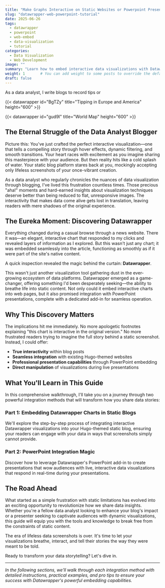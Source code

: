 ```yaml
---
title: "Make Graphs Interactive on Static Websites or Powerpoint Presentations"
slug: "datawrapper-web-powerpoint-tutorial"
date: 2025-06-26
tags: 
  - datawrapper
  - powerpoint
  - web-embed
  - data-visualization
  - tutorial
categories:
  - Data Visualization
  - Web Development
image: ""
summary: "Learn how to embed interactive data visualizations with Datawrapper that work seamlessly in both Hugo blogs and PowerPoint presentations with a step-by-step example."
weight: 1       # You can add weight to some posts to override the default sorting (date descending)
draft: false
---
```


As a data analyst, I write blogs to record tips or 

{{< datawrapper id="BgTZy" title="Tipping in Europe and America" height="600" >}}

{{< datawrapper id="gud9l" title="World Map" height="600" >}}

## The Eternal Struggle of the Data Analyst Blogger

Picture this: You've just crafted the perfect interactive visualization—one that tells a compelling story through hover effects, dynamic filtering, and smooth transitions. Your heart races with excitement as you imagine sharing this masterpiece with your audience. But then reality hits like a cold splash of water. Your static blog platform stares back at you, mockingly accepting only lifeless screenshots of your once-vibrant creation.

As a data analyst who regularly chronicles the nuances of data visualization through blogging, I've lived this frustration countless times. Those precious "aha!" moments and hard-earned insights about visualization techniques deserve better than being reduced to flat, unresponsive images. The interactivity that makes data come alive gets lost in translation, leaving readers with mere shadows of the original experience.

## The Eureka Moment: Discovering Datawrapper

Everything changed during a casual browse through a news website. There it was—an elegant, interactive chart that responded to my clicks and revealed layers of information as I explored. But this wasn't just any chart; it was embedded seamlessly into the article, functioning as smoothly as if it were part of the site's native content.

A quick inspection revealed the magic behind the curtain: **Datawrapper**.

This wasn't just another visualization tool gathering dust in the ever-growing ecosystem of data platforms. Datawrapper emerged as a game-changer, offering something I'd been desperately seeking—the ability to breathe life into static content. Not only could it embed interactive charts into web pages, but it also promised integration with PowerPoint presentations, complete with a dedicated add-in for seamless operation.

## Why This Discovery Matters

The implications hit me immediately. No more apologetic footnotes explaining "this chart is interactive in the original version." No more frustrated readers trying to imagine the full story behind a static screenshot. Instead, I could offer:

- **True interactivity** within blog posts
- **Seamless integration** with existing Hugo-themed websites
- **Professional presentation capabilities** through PowerPoint embedding
- **Direct manipulation** of visualizations during live presentations

## What You'll Learn in This Guide

In this comprehensive walkthrough, I'll take you on a journey through two powerful integration methods that will transform how you share data stories:

### Part 1: Embedding Datawrapper Charts in Static Blogs
We'll explore the step-by-step process of integrating interactive Datawrapper visualizations into your Hugo-themed static blog, ensuring your readers can engage with your data in ways that screenshots simply cannot provide.

### Part 2: PowerPoint Integration Magic
Discover how to leverage Datawrapper's PowerPoint add-in to create presentations that wow audiences with live, interactive data visualizations that respond in real-time during your presentations.

## The Road Ahead

What started as a simple frustration with static limitations has evolved into an exciting opportunity to revolutionize how we share data insights. Whether you're a fellow data analyst looking to enhance your blog's impact or a presenter seeking to captivate audiences with dynamic visualizations, this guide will equip you with the tools and knowledge to break free from the constraints of static content.

The era of lifeless data screenshots is over. It's time to let your visualizations breathe, interact, and tell their stories the way they were meant to be told.

Ready to transform your data storytelling? Let's dive in.

---

*In the following sections, we'll walk through each integration method with detailed instructions, practical examples, and pro tips to ensure your success with Datawrapper's powerful embedding capabilities.*
